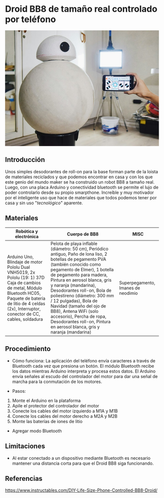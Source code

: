 # Droid BB8 de tamaño real controlado por teléfono
![Screenshot](F3UBSNKIJUCR6FV.jpg)
## Introducción
Unos simples desodorantes de roll-on para la base forman parte de la loista de materiales reciclados y que podemos encontrar en casa y con los que este genio del mundo maker se ha construido un robot BB8 a tamaño real. Luego, con una placa Arduino y conectividad bluetooth se permite el lujo de poder controlarlo desde su propio smarpthone. Increíble y muy motivador por el inteligente uso que hace de materiales que todos podemos tener por casa y sin uso "*tecnológico*" aparente.
## Materiales
Robótica y electrónica | Cuerpo de BB8 | MISC
------------ | ------------- | ------------- 
Arduino Uno, Blindaje de motor Pololu Dual VNH5019, 2x Pololu (19: 1) 37D Caja de cambios de metal, Módulo Bluetooth HC05, Paquete de batería de litio de 4 celdas (2x), Interruptor, conector de CC, cables, soldadura | Pelota de playa inflable (diámetro: 50 cm), Periódico antiguo, Paño de lona liso, 2 botellas de pegamento PVA (también conocido como pegamento de Elmer), 1 botella de pegamento para madera, Pintura en aerosol blanca, gris y naranja (mandarina), Desodorantes roll-on, Bola de poliestireno (diámetro: 300 mm / 12 pulgadas), Bola de Navidad (tamaño del ojo de BB8), Antena WiFi (solo accesorio), Percha de ropa, Desodorantes roll-on, Pintura en aerosol blanca, gris y naranja (mandarina) | Superpegamento, Imanes de neodimio
## Procedimiento
* Cómo funciona:
La aplicación del teléfono envía caracteres a través de Bluetooth cada vez que presiona un botón. El módulo Bluetooth recibe los datos mientras Arduino interpreta y procesa estos datos. El Arduino envía señales al escudo del controlador del motor para dar una señal de marcha para la conmutación de los motores.

* Pasos:

1. Monte el Arduino en la plataforma
1. Apile el protector del controlador del motor
1. Conecte los cables del motor izquierdo a M1A y M1B
1. Conecte los cables del motor derecho a M2A y M2B
1. Monte las baterías de iones de litio

* Agregar modo Bluetooth
## Limitaciones
* Al estar conectado a un dispositivo mediante Bluetooth es necesario mantener una distancia corta para que el Droid BB8 siga funcionando.
## Referencias
https://www.instructables.com/DIY-Life-Size-Phone-Controlled-BB8-Droid/ 
